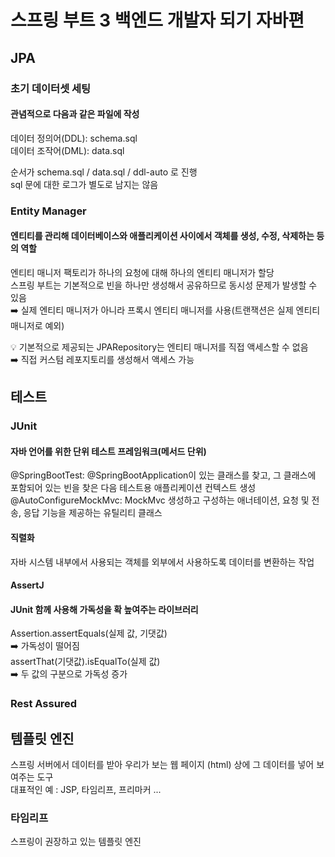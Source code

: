 # 스프링 부트 3 백엔드 개발자 되기 자바편

## JPA
### 초기 데이터셋 세팅
#### 관념적으로 다음과 같은 파일에 작성  
데이터 정의어(DDL): schema.sql  
데이터 조작어(DML): data.sql  

순서가 schema.sql / data.sql / ddl-auto 로 진행  
sql 문에 대한 로그가 별도로 남지는 않음

### Entity Manager
#### 엔티티를 관리해 데이터베이스와 애플리케이션 사이에서 객체를 생성, 수정, 삭제하는 등의 역할
엔티티 매니저 팩토리가 하나의 요청에 대해 하나의 엔티티 매니저가 할당  
스프링 부트는 기본적으로 빈을 하나만 생성해서 공유하므로 동시성 문제가 발생할 수 있음  
➡️ 실제 엔티티 매니저가 아니라 프록시 엔티티 매니저를 사용(트랜잭션은 실제 엔티티 매니저로 예외)

💡 기본적으로 제공되는 JPARepository는 엔티티 매니저를 직접 액세스할 수 없음  
➡️ 직접 커스텀 레포지토리를 생성해서 액세스 가능

## 테스트
### JUnit
#### 자바 언어를 위한 단위 테스트 프레임워크(메서드 단위)
@SpringBootTest: @SpringBootApplication이 있는 클래스를 찾고, 그 클래스에 포함되어 있는 빈을 찾은 다음 테스트용 애플리케이션 컨텍스트 생성  
@AutoConfigureMockMvc: MockMvc 생성하고 구성하는 애너테이션, 요청 및 전송, 응답 기능을 제공하는 유틸리티 클래스  

#### 직렬화
자바 시스템 내부에서 사용되는 객체를 외부에서 사용하도록 데이터를 변환하는 작업

#### AssertJ
#### JUnit 함께 사용해 가독성을 확 높여주는 라이브러리
Assertion.assertEquals(실제 값, 기댓값)  
➡️ 가독성이 떨어짐  
assertThat(기댓값).isEqualTo(실제 값)  
➡️ 두 값의 구분으로 가독성 증가  


### Rest Assured

## 템플릿 엔진
스프링 서버에서 데이터를 받아 우리가 보는 웹 페이지 (html) 상에 그 데이터를 넣어 보여주는 도구  
대표적인 예 : JSP, 타임리프, 프리마커 ...
### 타임리프
스프링이 권장하고 있는 템플릿 엔진  

